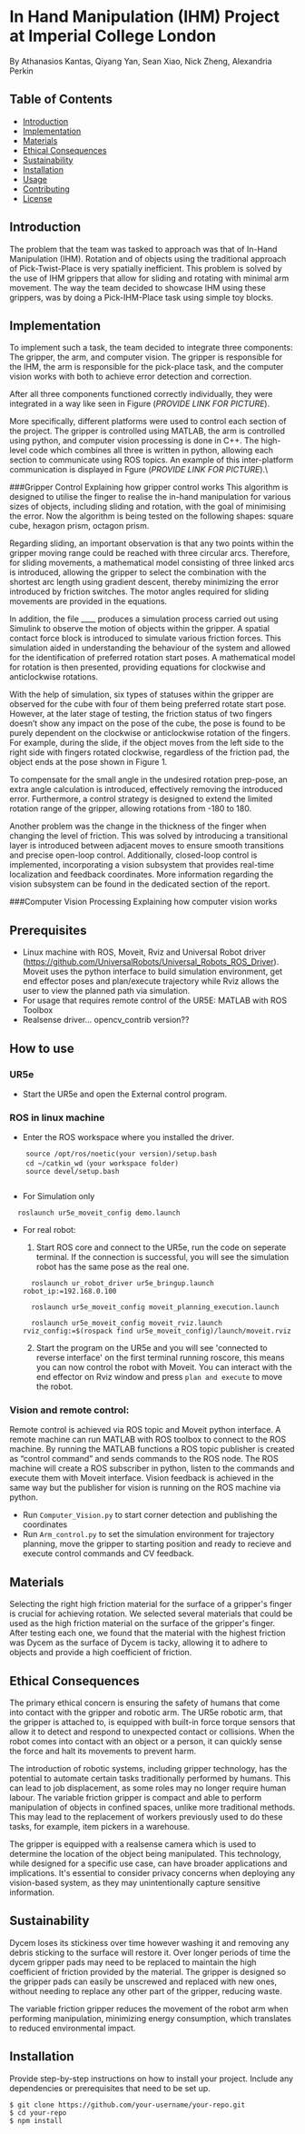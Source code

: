 # In Hand Manipulation (IHM) Project at Imperial College London

By Athanasios Kantas, Qiyang Yan, Sean Xiao, Nick Zheng, Alexandria Perkin

## Table of Contents

- [Introduction](#introduction)
- [Implementation](#Implementation)
- [Materials](#Materials)
- [Ethical Consequences](#Ethical_Consequences)
- [Sustainability](#Sustainability)
- [Installation](#installation)
- [Usage](#usage)
- [Contributing](#contributing)
- [License](#license)


## Introduction

The problem that the team was tasked to approach was that of In-Hand Manipulation (IHM). Rotation and of objects using the traditional approach of Pick-Twist-Place is very spatially inefficient. This problem is solved by the use of IHM grippers that allow for sliding and rotating with minimal arm movement. The way the team decided to showcase IHM using these grippers, was by doing a Pick-IHM-Place task using simple toy blocks.


## Implementation

To implement such a task, the team decided to integrate three components: The gripper, the arm, and computer vision. The gripper is responsible for the IHM, the arm is responsible for the pick-place task, and the computer vision works with both to achieve error detection and correction.

After all three components functioned correctly individually, they were integrated in a way like seen in Figure (*PROVIDE LINK FOR PICTURE*).

More specifically, different platforms were used to control each section of the project. The gripper is controlled using MATLAB, the arm is controlled using python, and computer vision processing is done in C++. The high-level code which combines all three is written in python, allowing each section to communicate using ROS topics. An example of this inter-platform communication is displayed in Fgure (*PROVIDE LINK FOR PICTURE*).\\

###Gripper Control
Explaining how gripper control works
This algorithm is designed to utilise the finger to realise the in-hand manipulation for various sizes of objects, including sliding and rotation, with the goal of minimising the error. Now the algorithm is being tested on the following shapes: square cube, hexagon prism, octagon prism. 

Regarding sliding, an important observation is that any two points within the gripper moving range could be reached with three circular arcs. Therefore, for sliding movements, a mathematical model consisting of three linked arcs is introduced, allowing the gripper to select the combination with the shortest arc length using gradient descent, thereby minimizing the error introduced by friction switches. The motor angles required for sliding movements are provided in the equations.

In addition, the file ____ produces a simulation process carried out using Simulink to observe the motion of objects within the gripper. A spatial contact force block is introduced to simulate various friction forces. This simulation aided in understanding the behaviour of the system and allowed for the identification of preferred rotation start poses. A mathematical model for rotation is then presented, providing equations for clockwise and anticlockwise rotations.

With the help of simulation, six types of statuses within the gripper are observed for the cube with four of them being preferred rotate start pose. However, at the later stage of testing, the friction status of two fingers doesn’t show any impact on the pose of the cube, the pose is found to be purely dependent on the clockwise or anticlockwise rotation of the fingers. For example, during the slide, if the object moves from the left side to the right side with fingers rotated clockwise, regardless of the friction pad, the object ends at the pose shown in Figure 1.

To compensate for the small angle in the undesired rotation prep-pose, an extra angle calculation is introduced, effectively removing the introduced error. Furthermore, a control strategy is designed to extend the limited rotation range of the gripper, allowing rotations from -180 to 180.

Another problem was the change in the thickness of the finger when changing the level of friction. This was solved by introducing a transitional layer is introduced between adjacent moves to ensure smooth transitions and precise open-loop control. Additionally, closed-loop control is implemented, incorporating a vision subsystem that provides real-time localization and feedback coordinates. More information regarding the vision subsystem can be found in the dedicated section of the report. 



###Computer Vision Processing
Explaining how computer vision works

## Prerequisites

- Linux machine with ROS, Moveit, Rviz and Universal Robot driver (https://github.com/UniversalRobots/Universal_Robots_ROS_Driver). Moveit uses the python interface to build simulation environment, get end effector poses and plan/execute trajectory while Rviz allows the user to view the planned path via simulation. 
- For usage that requires remote control of the UR5E: MATLAB with ROS Toolbox
- Realsense driver... opencv_contrib version??

## How to use

### UR5e
-  Start the UR5e and open the External control program.

### ROS in linux machine
- Enter the ROS workspace where you installed the driver.
```
    source /opt/ros/noetic(your version)/setup.bash
    cd ~/catkin_wd（your workspace folder)
    source devel/setup.bash
    
```
- For Simulation only
```
  roslaunch ur5e_moveit_config demo.launch
```
- For real robot:
  1. Start ROS core and connect to the UR5e, run the code on seperate terminal. If the connection is successful, you will see the simulation robot has the same pose as the real one. 
    ```
      roslaunch ur_robot_driver ur5e_bringup.launch robot_ip:=192.168.0.100
    ```
    ```
      roslaunch ur5e_moveit_config moveit_planning_execution.launch
    ```
    ```
      roslaunch ur5e_moveit_config moveit_rviz.launch rviz_config:=$(rospack find ur5e_moveit_config)/launch/moveit.rviz
    ```

  2. Start the program on the UR5e and you will see 'connected to reverse interface' on the first terminal running roscore, this means you can now control the robot with Moveit. You can interact with the end effector on Rviz window and press ```plan and execute``` to move the robot.

### Vision and remote control:
Remote control is achieved via ROS topic and Moveit python interface. A remote machine can run MATLAB with ROS toolbox to connect to the ROS machine. By running the MATLAB functions a ROS topic publisher is created as “control command” and sends commands to the ROS node. The ROS machine will create a ROS subscriber in python, listen to the commands and execute them with Moveit interface. Vision feedback is achieved in the same way but the publisher for vision is running on the ROS machine via python.
  - Run ```Computer_Vision.py``` to start corner detection and publishing the coordinates
  - Run ```Arm_control.py``` to set the simulation environment for trajectory planning, move the gripper to starting position and ready to recieve and execute control commands and CV feedback.

## Materials

Selecting the right high friction material for the surface of a gripper's finger is crucial for achieving rotation. We selected several materials that could be used as the high friction material on the surface of the gripper's finger. After testing each one, we found that the material with the highest friction was Dycem as the surface of Dycem is tacky, allowing it to adhere to objects and provide a high coefficient of friction.


## Ethical Consequences

The primary ethical concern is ensuring the safety of humans that come into contact with the gripper and robotic arm. The UR5e robotic arm, that the gripper is attached to, is equipped with built-in force torque sensors that allow it to detect and respond to unexpected contact or collisions. When the robot comes into contact with an object or a person, it can quickly sense the force and halt its movements to prevent harm.

The introduction of robotic systems, including gripper technology, has the potential to automate certain tasks traditionally performed by humans. This can lead to job displacement, as some roles may no longer require human labour. The variable friction gripper is compact and able to perform manipulation of objects in confined spaces, unlike more traditional methods. This may lead to the replacement of workers previously used to do these tasks, for example, item pickers in a warehouse.

The gripper is equipped with a realsense camera which is used to determine the location of the object being manipulated. This technology, while designed for a specific use case, can have broader applications and implications. It's essential to consider privacy concerns when deploying any vision-based system, as they may unintentionally capture sensitive information.


## Sustainability

Dycem loses its stickiness over time however washing it and removing any debris sticking to the surface will restore it. Over longer periods of time the dycem gripper pads may need to be replaced to maintain the high coefficient of friction provided by the material. The gripper is designed so the gripper pads can easily be unscrewed and replaced with new ones, without needing to replace any other part of the gripper, reducing waste.

The variable friction gripper reduces the movement of the robot arm when performing manipulation, minimizing energy consumption, which translates to reduced environmental impact.

## Installation

Provide step-by-step instructions on how to install your project. Include any dependencies or prerequisites that need to be set up.

```shell
$ git clone https://github.com/your-username/your-repo.git
$ cd your-repo
$ npm install
